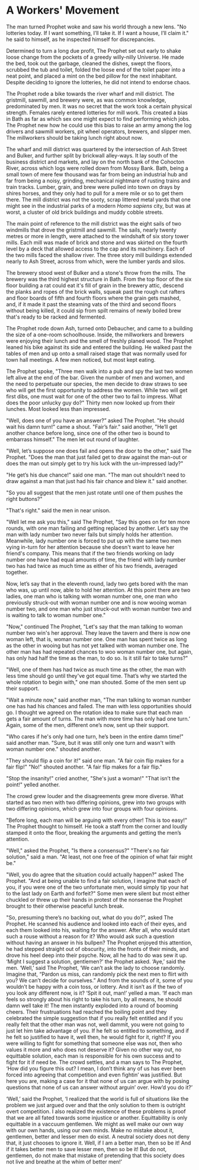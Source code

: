 # A Workers' Movement

The man turned Prophet woke and saw his world through a new lens. 
"No lotteries today. If I want something, I’ll take it. If I want a house, I’ll claim it." he said to himself, as he inspected himself for discrepancies.
        
Determined to turn a long due profit, The Prophet set out early to shake loose change from the pockets of a greedy willy-nilly Universe. He made the bed, took out the garbage, cleaned the dishes, swept the floors, scrubbed the tub and toilet, folded the loose end of the toilet paper into a neat point, and placed a mint on the bed pillow for the next inhabitant. Despite deciding to ignore the lotteries, he did not intend to endorse chaos.

The Prophet rode a bike towards the river wharf and mill district. The gristmill, sawmill, and brewery were, as was common knowledge, predominated by men. It was no secret that the work took a certain physical strength. Females rarely entered lotteries for mill work. This created a bias in Bath as far as which sex one might expect to find performing which jobs. The Prophet new how he could use this bias to raise an army among the log drivers and sawmill workers, pit wheel operators, brewers, and slipper men. The millworkers should be taking lunch right about now.
        
The wharf and mill district was quartered by the intersection of Ash Street and Bulker, and further split by brickwall alley-ways. It lay south of the business district and markets, and lay on the north bank of the Cohocton River, across which logs were rolled down from Mossy Bank. Bath, being a small town of mere few thousand was far from being an industrial hub and far from being a noisy, grinding, mechanical nightmare of rusting trains and train tracks. Lumber, grain, and brew were pulled into town on drays by shires horses, and they only had to pull for a mere mile or so to get them there. The mill district was not the sooty, scrap littered metal yards that one might see in the industrial parks of a modern *Homo sapiens* city, but was at worst, a cluster of old brick buildings and muddy cobble streets.

The main point of reference to the mill district was the eight sails of two windmills that drove the gristmill and sawmill. The sails, nearly twenty metres or more in length, were attached to the windshaft of six story tower mills. Each mill was made of brick and stone and was skirted on the fourth level by a deck that allowed access to the cap and its machinery. Each of the two mills faced the shallow river. The three story mill buildings extended nearly to Ash Street, across from which, were the lumber yards and silos.

The brewery stood west of Bulker and a stone's throw from the mills. The brewery was the third highest structure in Bath. From the top floor of the six floor building a rat could eat it's fill of grain in the brewery attic, descend the planks and ropes of the brick walls, squeak past the rough cut rafters and floor boards of fifth and fourth floors where the grain gets mashed, and, if it made it past the steaming vats of the third and second floors without being killed, it could sip from spilt remains of newly boiled brew that's ready to be racked and fermented.

The Prophet rode down Ash, turned onto Debaucher, and came to a building the size of a one-room schoolhouse. Inside, the millworkers and brewers were enjoying their lunch and the smell of freshly planed wood. The Prophet leaned his bike against its side and entered the building. He walked past the tables of men and up onto a small raised stage that was normally used for town hall meetings. A few men noticed, but most kept eating.

The Prophet spoke, "Three men walk into a pub and spy the last two women left alive at the end of the bar. Given the number of men and women, and the need to perpetuate our species, the men decide to draw straws to see who will get the first opportunity to address the women. While two will get first dibs, one must wait for one of the other two to fail to impress. What does the poor unlucky guy do?" Thirty men now looked up from their lunches. Most looked less than impressed.

"Well, does one of you have an answer?” asked The Prophet.
"He should wait his damn turn!" came a shout.
"Fair’s fair." said another, "He’ll get another chance before long, since one of the other two is bound to embarrass himself."
The men let out round of laughter.

"Well, let’s suppose one does fail and opens the door to the other," said The Prophet. "Does the man that just failed get to draw against the man-out or does the man out simply get to try his luck with the un-impressed lady?"

"He get’s his due chance!" said one man. "The man out shouldn’t need to draw against a man that just had his fair chance and blew it." said another.

"So you all suggest that the men just rotate until one of them pushes the right buttons?"

"That's right." said the men in near unison.

"Well let me ask you this," said The Prophet, "Say this goes on for ten more rounds, with one man failing and getting replaced by another. Let’s say the man with lady number two never fails but simply holds her attention. Meanwhile, lady number one is forced to put up with the same two men vying in-turn for her attention because she doesn't want to leave her friend's company. This means that if the two friends working on lady number one have had equal amounts of time, the friend with lady number two has had twice as much time as either of his two friends, averaged together. 

Now, let’s say that in the eleventh round, lady two gets bored with the man who was, up until now, able to hold her attention. At this point there are two ladies, one man who is talking with woman number one, one man who previously struck-out with woman number one and is now wooing woman number two, and one man who just struck-out with woman number two and is waiting to talk to woman number one."

"Now," continued The Prophet, "Let's say that the man talking to woman number two win's her approval. They leave the tavern and there is now one woman left, that is, woman number one. One man has spent twice as long as the other in wooing but has not yet talked with woman number one. The other man has had repeated chances to woo woman number one, but again, has only had half the time as the man, to do so. Is it still fair to take turns?"

"Well, one of them has had twice as much time as the other, the man with less time should go until they've got equal time. That’s why we started the whole rotation to begin with," one man shouted. Some of the men sent up their support.

"Wait a minute now," said another man, "The man talking to woman number one has had his chances and failed. The man with less opportunities should go. I thought we agreed on the rotation idea to make sure that each man gets a fair amount of turns. The man with more time has only had one turn.’ Again, some of the men, different one’s now, sent up their support.

"Who cares if he's only had one turn, he’s been in the entire damn time!" said another man.
"Sure, but it was still only one turn and wasn't with woman number one." shouted another.

"They should flip a coin for it!" said one man. "A fair coin flip makes for a fair flip!"
"No!" shouted another. "A fair flip makes for a fair flip."

"Stop the insanity!" cried another, "She's just a woman!"
"That isn’t the point!" yelled another.

The crowd grew louder and the disagreements grew more diverse. What started as two men with two differing opinions, grew into two groups with two differing opinions, which grew into four groups with four opinions. 

"Before long, each man will be arguing with every other! This is too easy!" The Prophet thought to himself. He took a staff from the corner and loudly stamped it onto the floor, breaking the arguments and getting the men’s attention.

"Well," asked the Prophet, "Is there a consensus?"
"There's no fair solution," said a man. "At least, not one free of the opinion of what fair might be."

"Well, you do agree that the situation could actually happen?" asked The Prophet. "And at being unable to find a fair solution, I imagine that each of you, if you were one of the two unfortunate men, would simply tip your hat to the last lady on Earth and forfeit?" Some men were silent but most either chuckled or threw up their hands in protest of the nonsense the Prophet brought to their otherwise peaceful lunch break.

"So, presuming there’s no backing out, what do you do?", asked The Prophet. He scanned his audience and looked into each of their eyes, and each them looked into his, waiting for the answer. After all, who would start such a rouse without a reason for it? Who would ask such a question without having an answer in his bullpen? The Prophet enjoyed this attention, he had stepped straight out of obscurity, into the fronts of their minds, and drove his heel deep into their psyche. Now, all he had to do was sew it up.
‘Might I suggest a solution, gentlemen?’ the Prophet asked.
‘Aye,’ said the men.
‘Well,’ said The Prophet, ‘We can’t ask the lady to choose randomly. Imagine that, “Pardon us miss, can randomly pick the next men to flirt with you? We can’t decide for ourselves.” And from the sounds of it, some of you wouldn’t be happy with a coin toss, or lottery. And it isn’t as if the two of you look any different now, is it?
‘Spit it out, man!’ yelled a man.
‘If each man feels so strongly about his right to take his turn, by all means, he should damn well take it!
        The men instantly exploded into a round of booming cheers. Their frustruations had reached the boiling point and they celebrated the simple suggestion that if you really felt entitled and if you really felt that the other man was not, well dammit, you were not going to just let him take advantage of you. If he felt so entitled to something, and if he felt so justified to have it, well then, he would fight for it, right? If you were willing to fight for something that someone else was not, then who values it more and who does not deserve it? Given no other way out, no equittable solution, each man is responsible for his own success and to fight for it if need be.
The crowd settles, and a man says to The Prophet, ‘How did you figure this out? I mean, I don’t think any of us has ever been forced into agreeing that competition and even fightin’ was justified. But here you are, making a case for it that none of us can argue with by posing questions that none of us can answer without arguin’ over. How’d you do it?’

‘Well,’ said the Prophet, ‘I realized that the world is full of situations like the problem we just argued over and that the only solution to them is outright overt competition. I also realized the existence of these problems is proof that we are all fated towards some injustice or another. Equittability is only equittable in a vaccuum gentlemen. We might as well make our own way with our own hands, using our own minds. Make no mistake about it, gentlemen, better and lesser men do exist. A neutral society does not deny that, it just chooses to ignore it. Well, if I am a better man, then so be it! And if it takes better men to save lesser men, then so be it! But do not, gentlemen, do not make that mistake of pretending that this society does not live and breathe at the whim of better men!’ 